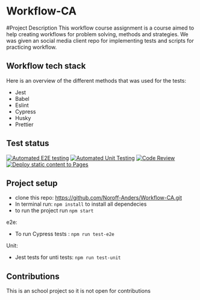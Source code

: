 # Workflow-CA

#Project Description
This workflow course assignment is a course aimed to help creating workflows for problem solving, methods and strategies. We was given an social media client repo for implementing tests and scripts for practicing workflow.

## Workflow tech stack
 Here is an overview of the different methods that was used for the tests:
 - Jest
 - Babel
 - Eslint
 - Cypress
 - Husky
 - Prettier


## Test status
[![Automated E2E testing](https://github.com/Noroff-Anders/Workflow-CA/actions/workflows/main.yml/badge.svg?branch=workflow-formatting)](https://github.com/Noroff-Anders/Workflow-CA/actions/workflows/main.yml)
[![Automated Unit Testing](https://github.com/Noroff-Anders/Workflow-CA/actions/workflows/unit.yml/badge.svg?branch=workflow-formatting)](https://github.com/Noroff-Anders/Workflow-CA/actions/workflows/unit.yml)
[![Code Review](https://github.com/Noroff-Anders/Workflow-CA/actions/workflows/gpt.yml/badge.svg?branch=workflow-formatting)](https://github.com/Noroff-Anders/Workflow-CA/actions/workflows/gpt.yml)
[![Deploy static content to Pages](https://github.com/Noroff-Anders/Workflow-CA/actions/workflows/pages.yml/badge.svg?branch=workflow-formatting)](https://github.com/Noroff-Anders/Workflow-CA/actions/workflows/pages.yml)

## Project setup
 - clone this repo: https://github.com/Noroff-Anders/Workflow-CA.git
 - In terminal run:
``` npm install ``` to install all dependecies
 - to run the project run ``` npm start ```

 e2e: 
  - To run Cypress tests : ``` npm run test-e2e ```

 Unit:
  - Jest tests for unti tests: ``` npm run test-unit ```



## Contributions
This is an school project so it is not open for contributions
